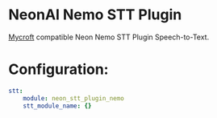 # NeonAI Nemo STT Plugin 
[Mycroft](https://mycroft-ai.gitbook.io/docs/mycroft-technologies/mycroft-core/plugins) compatible
Neon Nemo STT Plugin Speech-to-Text.

# Configuration:
```yaml
stt:
    module: neon_stt_plugin_nemo 
    stt_module_name: {} 

```